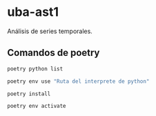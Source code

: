 # uba-ast1
Análisis de series temporales.

## Comandos de poetry

```bash
poetry python list 
```

```bash
poetry env use "Ruta del interprete de python"
```

```bash
poetry install
```

```bash
poetry env activate
```
